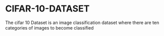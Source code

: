# CIFAR-10-DATASET 
The cifar 10 Dataset is an image classification dataset where there are ten categories of images to become classified
